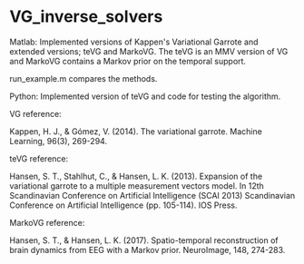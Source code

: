 # VG_inverse_solvers
Matlab: Implemented versions of Kappen's Variational Garrote and extended versions; teVG and MarkoVG. 
The teVG is an MMV version of VG and MarkoVG contains a Markov prior on the temporal support.

run_example.m compares the methods.

Python: Implemented version of teVG and code for testing the algorithm.

VG reference:

Kappen, H. J., & Gómez, V. (2014). The variational garrote. Machine Learning, 96(3), 269-294.

teVG reference:

Hansen, S. T., Stahlhut, C., & Hansen, L. K. (2013). Expansion of the variational garrote to a multiple measurement vectors model. In 12th Scandinavian Conference on Artificial Intelligence (SCAI 2013) Scandinavian Conference on Artificial Intelligence (pp. 105-114). IOS Press.

MarkoVG reference:

Hansen, S. T., & Hansen, L. K. (2017). Spatio-temporal reconstruction of brain dynamics from EEG with a Markov prior. NeuroImage, 148, 274-283.
